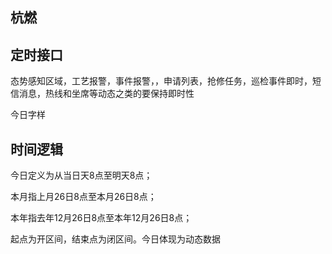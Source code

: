 ## 杭燃

## 定时接口

态势感知区域，工艺报警，事件报警，，申请列表，抢修任务，巡检事件即时，短信消息，热线和坐席等动态之类的要保持即时性

今日字样

## 时间逻辑

今日定义为从当日天8点至明天8点；

本月指上月26日8点至本月26日8点；

本年指去年12月26日8点至本年12月26日8点；

起点为开区间，结束点为闭区间。今日体现为动态数据